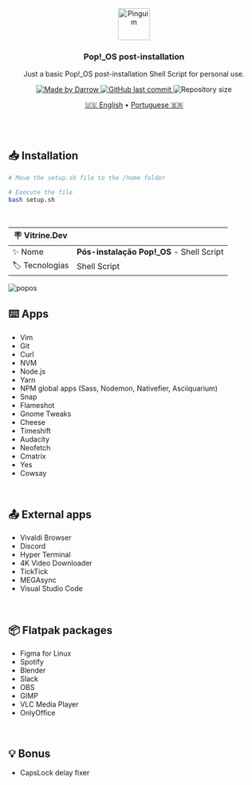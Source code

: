<div align="center">
  <a href="https://github.com/darrow12/Pop_OS-posInstall/blob/main/setup.sh">
    <img src="https://user-images.githubusercontent.com/47289706/188736085-335d9db9-618e-4470-8826-598345698b11.png" alt="Pinguim" height="64"/>
  </a>
  
  <h3>Pop!_OS post-installation</h3>
  
  <p>Just a basic Pop!_OS post-installation Shell Script for personal use.</p>
</div>

<p align="center">

  <a href="https://github.com/darrow12">
    <img src="https://img.shields.io/static/v1?label=Made by&message=Darrow&color=6ACAD8&labelColor=000000&style=<STYLE>&logo=github" alt="Made by Darrow" title="Made by Darrow">
  </a>

  <a href="https://github.com/darrow12/Pop_OS-posInstall/commits/main">
    <img alt="GitHub last commit" src="https://img.shields.io/github/last-commit/darrow12/Pop_OS-posInstall?label=Last commit&color=6ACAD8&labelColor=000000">
  </a>

  <img alt="Repository size" src="https://img.shields.io/github/repo-size/darrow12/Pop_OS-posInstall?label=Repo size&color=6ACAD8&labelColor=000000">
</p>

<p align="center">
  <a href="README.md">🇺🇸 English</a> • <a href="README-pt.md">Portuguese 🇧🇷</a>
</p>


<br>
<br>

## 📥 Installation
```bash
# Move the setup.sh file to the /home folder

# Execute the file
bash setup.sh
```
<br>

| :placard: Vitrine.Dev |     |
| -------------  | --- |
| :sparkles: Nome        | **Pós-instalação Pop!_OS** - Shell Script
| :label: Tecnologias | Shell Script

<!-- Inserir imagem com a #vitrinedev ao final do link -->
![popos](https://user-images.githubusercontent.com/47289706/188706910-9762d089-45af-4425-a4b3-1b16f5cc5c7f.png#vitrinedev)

## ⌨️ Apps

- Vim
- Git
- Curl
- NVM
- Node.js
- Yarn
- NPM global apps (Sass, Nodemon, Nativefier, Asciiquarium)
- Snap
- Flameshot
- Gnome Tweaks
- Cheese
- Timeshift
- Audacity
- Neofetch
- Cmatrix
- Yes
- Cowsay
<br>

## 📤 External apps

- Vivaldi Browser
- Discord
- Hyper Terminal
- 4K Video Downloader
- TickTick
- MEGAsync
- Visual Studio Code
<br>

## 📦 Flatpak packages

- Figma for Linux
- Spotify
- Blender
- Slack
- OBS
- GIMP
- VLC Media Player
- OnlyOffice
<br>

## 💡 Bonus

- CapsLock delay fixer
